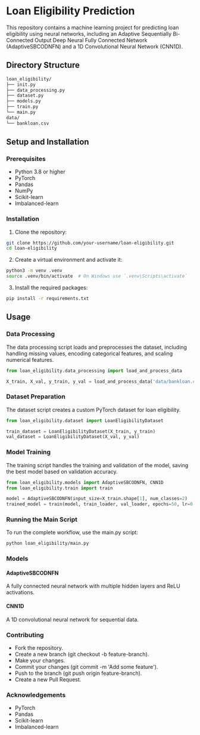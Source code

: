 # Loan Eligibility Prediction

This repository contains a machine learning project for predicting loan eligibility using neural networks, including an Adaptive Sequentially Bi-Connected Output Deep Neural Fully Connected Network (AdaptiveSBCODNFN) and a 1D Convolutional Neural Network (CNN1D).

## Directory Structure

```bash
loan_eligibility/
├── init.py
├── data_processing.py
├── dataset.py
├── models.py
├── train.py
└── main.py
data/
└── bankloan.csv
```


## Setup and Installation

### Prerequisites

- Python 3.8 or higher
- PyTorch
- Pandas
- NumPy
- Scikit-learn
- Imbalanced-learn

### Installation

1. Clone the repository:

```sh
git clone https://github.com/your-username/loan-eligibility.git
cd loan-eligibility
```

2. Create a virtual environment and activate it:
```sh
python3 -m venv .venv
source .venv/bin/activate  # On Windows use `.venv\Scripts\activate`
```
3. Install the required packages:
```sh
pip install -r requirements.txt
```
## Usage
### Data Processing
The data processing script loads and preprocesses the dataset, including handling missing values, encoding categorical features, and scaling numerical features.

```python
from loan_eligibility.data_processing import load_and_process_data

X_train, X_val, y_train, y_val = load_and_process_data('data/bankloan.csv')
```
### Dataset Preparation
The dataset script creates a custom PyTorch dataset for loan eligibility.

```python
from loan_eligibility.dataset import LoanEligibilityDataset

train_dataset = LoanEligibilityDataset(X_train, y_train)
val_dataset = LoanEligibilityDataset(X_val, y_val)
```
### Model Training
The training script handles the training and validation of the model, saving the best model based on validation accuracy.

```python
from loan_eligibility.models import AdaptiveSBCODNFN, CNN1D
from loan_eligibility.train import train

model = AdaptiveSBCODNFN(input_size=X_train.shape[1], num_classes=2)
trained_model = train(model, train_loader, val_loader, epochs=50, lr=0.001, save_path="best_model")
```

### Running the Main Script
To run the complete workflow, use the main.py script:

```sh
python loan_eligibility/main.py
```

### Models
#### AdaptiveSBCODNFN
A fully connected neural network with multiple hidden layers and ReLU activations.

#### CNN1D
A 1D convolutional neural network for sequential data.

### Contributing
- Fork the repository.
- Create a new branch (git checkout -b feature-branch).
- Make your changes.
- Commit your changes (git commit -m 'Add some feature').
- Push to the branch (git push origin feature-branch).
- Create a new Pull Request.

### Acknowledgements
- PyTorch
- Pandas
- Scikit-learn
- Imbalanced-learn